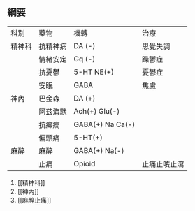 ## 綱要
|   |   |   |   |
|---|---|---|---|
|科別|藥物|機轉|治療|
|精神科|抗精神病|DA (-)|思覺失調|
||情緒安定|Gq (-)|躁鬱症|
||抗憂鬱|5-HT NE(+)|憂鬱症|
||安眠|GABA|焦慮|
|神內|巴金森|DA (+)||
||阿茲海默|Ach(+) Glu(-)|   |
||抗癲癇|GABA(+) Na Ca(-)|   |
||偏頭痛|5-HT(+)||
|麻醉|麻醉|GABA(+) Na(-)|   |
||止痛|Opioid|止痛止咳止瀉|

1. [[精神科]]
2. [[神內]]
3. [[麻醉止痛]]
